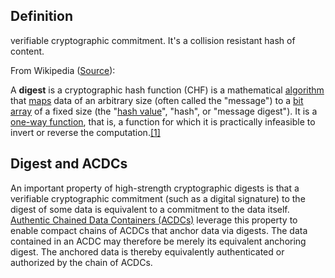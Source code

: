 ## Definition
verifiable cryptographic commitment. It's a collision resistant hash of content.

From Wikipedia ([Source](https://en.wikipedia.org/wiki/Cryptographic_hash_function)):

A **digest** is a cryptographic hash function (CHF) is a mathematical [algorithm](https://en.wikipedia.org/wiki/Algorithm) that [maps](https://en.wikipedia.org/wiki/Map_(mathematics)) data of an arbitrary size (often called the "message") to a [bit array](https://en.wikipedia.org/wiki/Bit_array) of a fixed size (the "[hash value](https://en.wikipedia.org/wiki/Hash_value)", "hash", or "message digest"). It is a [one-way function](https://en.wikipedia.org/wiki/One-way_function), that is, a function for which it is practically infeasible to invert or reverse the computation.[[1]](https://en.wikipedia.org/wiki/Message_digest#cite_note-MrThfd-1)

## Digest and ACDCs

An important property of high-strength cryptographic digests is that a verifiable cryptographic commitment (such as a digital signature) to the digest of some data is equivalent to a commitment to the data itself. [Authentic Chained Data Containers (ACDCs)](authentic-chained-data-container-(ACDC)) leverage this property to enable compact chains of ACDCs that anchor data via digests. The data contained in an ACDC may therefore be merely its equivalent anchoring digest. The anchored data is thereby equivalently authenticated or authorized by the chain of ACDCs.
